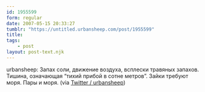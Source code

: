 ```yaml
---
id: 1955599
form: regular
date: 2007-05-15 20:33:27
tumblr: "https://untitled.urbansheep.com/post/1955599"
title:
tags:
    - post
layout: post-text.njk
---
```


<p>urbansheep: Запах соли, движение воздуха, всплески травяных запахов. Тишина, означающая &ldquo;тихий прибой в сотне метров&rdquo;. Зайки требуют моря. Пары и моря. (via <a href="http://twitter.com/urbansheep/statuses/65072712">Twitter / urbansheep</a>)</p>

